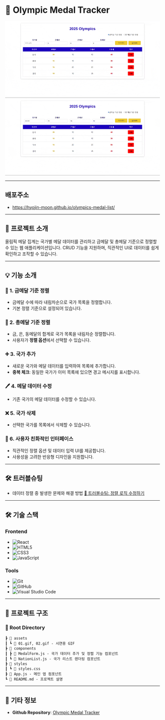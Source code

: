 # 🥇 Olympic Medal Tracker  


![Gold Medal Sorting Demo](https://github.com/Hyojin-Moon/olympics-medal-list/blob/main/src/assets/01.gif)   
![Total Medal Sorting Demo](https://github.com/Hyojin-Moon/olympics-medal-list/blob/main/src/assets/02.gif)  

---

## 배포주소
- https://hyojin-moon.github.io/olympics-medal-list/

---

## 📝 프로젝트 소개  
올림픽 메달 집계는 국가별 메달 데이터를 관리하고 금메달 및 총메달 기준으로 정렬할 수 있는 웹 애플리케이션입니다. CRUD 기능을 지원하며, 직관적인 UI로 데이터를 쉽게 확인하고 조작할 수 있습니다.

---

## 💡 기능 소개  

### 🥇 1. 금메달 기준 정렬  
- 금메달 수에 따라 내림차순으로 국가 목록을 정렬합니다.  
- 기본 정렬 기준으로 설정되어 있습니다.  

### 🥈 2. 총메달 기준 정렬  
- 금, 은, 동메달의 합계로 국가 목록을 내림차순 정렬합니다.  
- 사용자가 **정렬 옵션**에서 선택할 수 있습니다.  

### ➕ 3. 국가 추가  
- 새로운 국가와 메달 데이터를 입력하여 목록에 추가합니다.  
- **중복 체크**: 동일한 국가가 이미 목록에 있으면 경고 메시지를 표시합니다.  

### 🖊️ 4. 메달 데이터 수정  
- 기존 국가의 메달 데이터를 수정할 수 있습니다.  

### ❌ 5. 국가 삭제  
- 선택한 국가를 목록에서 삭제할 수 있습니다.  

### 🌟 6. 사용자 친화적인 인터페이스  
- 직관적인 정렬 옵션 및 데이터 입력 UI를 제공합니다.  
- 사용성을 고려한 반응형 디자인을 지원합니다.  

---

## 🛠️ 트러블슈팅  
- 데이터 정렬 중 발생한 문제와 해결 방법
[🔗 트러블슈팅: 정렬 로직 수정하기](https://velog.io/@6776ff/React-CRUD-%ED%8A%B8%EB%9F%AC%EB%B8%94%EC%8A%88%ED%8C%85%EC%A0%95%EB%A0%AC%EC%9D%B4-%EB%82%B4%EB%A7%98%EB%8C%80%EB%A1%9C-%EC%95%88%EB%8F%BC)  

---

## 🛠️ 기술 스택  

### Frontend  
- ![React](https://img.shields.io/badge/react-%2361DAFB.svg?style=for-the-badge&logo=react&logoColor=white) 
- ![HTML5](https://img.shields.io/badge/html5-%23E34F26.svg?style=for-the-badge&logo=html5&logoColor=white) 
- ![CSS3](https://img.shields.io/badge/css3-%231572B6.svg?style=for-the-badge&logo=css3&logoColor=white)
- ![JavaScript](https://img.shields.io/badge/javascript-%23323330.svg?style=for-the-badge&logo=javascript&logoColor=%23F7DF1E)
### Tools  
- ![Git](https://img.shields.io/badge/git-%23F05032.svg?style=for-the-badge&logo=git&logoColor=white)  
- ![GitHub](https://img.shields.io/badge/github-%23181717.svg?style=for-the-badge&logo=github&logoColor=white)  
- ![Visual Studio Code](https://img.shields.io/badge/VSCode-%23007ACC.svg?style=for-the-badge&logo=visual-studio-code&logoColor=white)  

---

## 📂 프로젝트 구조  

### 📁 Root Directory  
```plaintext
┣ 📂 assets  
┃ ┗ 📄 01.gif, 02.gif - 시연용 GIF  
┣ 📂 components  
┃ ┣ 📄 MedalForm.js - 국가 데이터 추가 및 정렬 기능 컴포넌트  
┃ ┗ 📄 NationList.js - 국가 리스트 렌더링 컴포넌트  
┣ 📂 styles  
┃ ┗ 📄 styles.css 
┣ 📄 App.js - 메인 앱 컴포넌트
┗ 📄 README.md - 프로젝트 설명  
```
---
## 📌 기타 정보  
- **Github Repository**: [Olympic Medal Tracker](https://github.com/Hyojin-Moon/olympics-medal-list)  